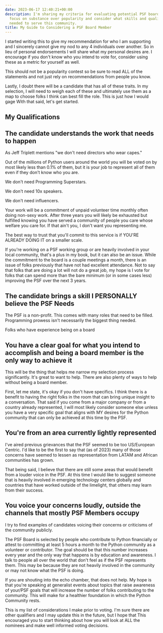 ```yaml
---
date: 2023-06-17 12:40:21+00:00
description: I'm sharing my criteria for evaluating potential PSF board members. Let's
  focus on substance over popularity and consider what skills and qualities are truly
  needed to serve this community.
title: My Guide to Considering a PSF Board Member
---
```


I started writing this to give my recommendation for who I am supporting and I sincerely cannot give my nod to any 4 individuals over another. So in lieu of personal endorsements I will share what my personal desires are. I encourage if you don't know who you intend to vote for, consider using these as a metric for yourself as well.

This should not be a popularity contest so be sure to read ALL of the statements and not just rely on recommendations from people you know. 

Lastly, I doubt there will be a candidate that has all of these traits. In my selection, I will need to weigh each of these and ultimately use them as a map to choose folks I think can best fill the role. This is just how I would gage
With that said, let's get started.

My Qualifications
---
## The candidate understands the work that needs to happen

As Jeff Triplett mentions "we don't need directors who wear capes."

Out of the millions of Python users around the world you will be voted on by most likely less than 0.1% of them, but it is your job to represent all of them even if they don't know who you are.

We don't need Programming Superstars.

We don't need 10x speakers.

We don't need influencers.

Your work will be a commitment of unpaid volunteer time monthly often doing non-sexy work. After three years you will likely be exhausted but fulfilled knowing you have served a community of people you care whose welfare you care for. If that ain't you, I don't want you representing me.

The best way to trust that you'll commit to this service is if YOU'RE ALREADY DOING IT on a smaller scale.

If you're working on a PSF working group or are heavily involved in your local community, that's a plus in my book, but it can also be an issue. While the commitment to the board is a couple meetings a month, there is an issue of folks previously that have not had excellent attendance. Not to say that folks that are doing a lot will not do a great job, my hope is I vote for folks that can spend more than the bare minimum (or in some cases less) improving the PSF over the next 3 years.

## The candidate brings a skill I PERSONALLY believe the PSF Needs

The PSF is a non-profit. This comes with many roles that need to be filled. Programming prowess isn't necessarily the biggest thing needed. 

Folks who have experience being on a board 

## You have a clear goal for what you intend to accomplish and being a board member is the only way to achieve it

This will be the thing that helps me narrow my selection process significantly. It's great to want to help. There are also plenty of ways to help without being a board member.

First, let me state, it's okay if you don't have specifics. I think there is a benefit to having the right folks in the room that can bring unique insight to a conversation. That said if you come from a major company or from a country already represented, I will most likely consider someone else unless you have a very specific goal that aligns with MY desires for the Python community that can only be achieved at this time by the PSF.

## You're from an area currently lightly represented

I've aired previous grievances that the PSF seemed to be too US/European Centric. I'd like to be the first to say that (as of 2023) many of those concerns have seemed to lessen as representation from LATAM and African communities has grown.

That being said, I believe that there are still some areas that would benefit from a louder voice in the PSF. At this time I would like to suggest someone that is heavily involved in emerging technology centers globally and countries that have worked outside of the limelight, that others may learn from their success.

## You voice your concerns loudly, outside the channels that mostly PSF Members occupy

I try to find examples of candidates voicing their concerns or criticisms of the community publicly.

The PSF Board is selected by people who contribute to Python financially or attest to committing at least 5 hours a month to the Python community as a volunteer or contributor. The goal should be that this number increases every year and the only way that happens is by education and awareness. I talk to people all over the world that don't feel as if the PSF represents them. This may be because they are not heavily involved in the community or may not know what the PSF is doing. 

If you are shouting into the echo chamber, that does not help. My hope is that you're speaking at generalist events about topics that raise awareness of your/PSF goals that will increase the number of folks contributing to the community. This will make for a healthier foundation in which the Python Community rests.

This is my list of considerations I make prior to voting. I'm sure there are other qualifiers and I may update this in the future, but I hope that This encouraged you to start thinking about how you will look at ALL the nominees and make well informed voting decisions.